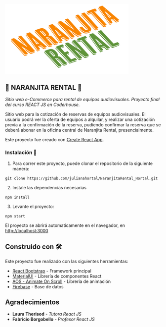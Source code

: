 <img src="/src/img/naranjitaRental.png" width="400" height=auto text-align="center">

## :orange: NARANJITA RENTAL :orange:

_Sitio web e-Commerce para rental de equipos audiovisuales. Proyecto final del curso REACT JS en Coderhouse._

Sitio web para la cotización de reservas de equipos audiovisuales. El usuario podrá ver la oferta de equipos a alquilar, y realizar una cotización previa a la confirmación de la reserva, pudiendo confirmar la reserva que se deberá abonar en la oficina central de Naranjita Rental, presencialmente.

Este proyecto fue creado con [Create React App](https://github.com/facebook/create-react-app).

### Instalación 🔧

1) Para correr este proyecto, puede clonar el repositorio de la siguiente manera:
```
git clone https://github.com/julianahortal/NaranjitaRental_Hortal.git
```
2) Instale las dependencias necesarias
```
npm install 
```

3) Levante el proyecto: 

```
npm start
```
El proyecto se abrirá automaticamente en el navegador, en [http://localhost:3000](http://localhost:3000)

## Construido con 🛠️

Este proyecto fue realizado con las siguientes herramientas:

* [React Bootstrap](https://react-bootstrap.github.io/) - Framework principal 
* [MaterialUI](https://mui.com/) - Librería de componentes React
* [AOS - Animate On Scroll](https://michalsnik.github.io/aos/) - Librería de animación 
* [Firebase](https://firebase.google.com/) - Base de datos


## Agradecimientos
* **Laura Therisod** - _Tutora React JS_
* **Fabricio Borgobello** - _Profesor React JS_